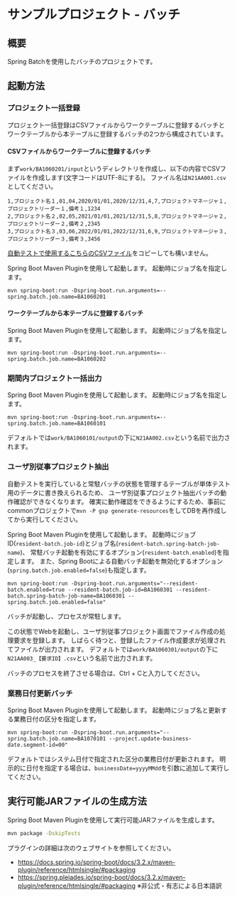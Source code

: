 # サンプルプロジェクト - バッチ

## 概要

Spring Batchを使用したバッチのプロジェクトです。

## 起動方法

### プロジェクト一括登録

プロジェクト一括登録はCSVファイルからワークテーブルに登録するバッチとワークテーブルから本テーブルに登録するバッチの2つから構成されています。

#### CSVファイルからワークテーブルに登録するバッチ

まず`work/BA1060201/input`というディレクトリを作成し、以下の内容でCSVファイルを作成します(文字コードはUTF-8にする)。
ファイル名は`N21AA001.csv`としてください。

```csv
1,プロジェクト名１,01,04,2020/01/01,2020/12/31,4,7,プロジェクトマネージャ１,プロジェクトリーダー１,備考１,1234
2,プロジェクト名２,02,05,2021/01/01,2021/12/31,5,8,プロジェクトマネージャ２,プロジェクトリーダー２,備考２,2345
3,プロジェクト名３,03,06,2022/01/01,2022/12/31,6,9,プロジェクトマネージャ３,プロジェクトリーダー３,備考３,3456
```

[自動テストで使用するこちらのCSVファイル](src/test/resources/com/example/batch/project/ImportProjectsToWorkTest/testMultiRecord/input.csv)をコピーしても構いません。

Spring Boot Maven Pluginを使用して起動します。
起動時にジョブ名を指定します。

```
mvn spring-boot:run -Dspring-boot.run.arguments=--spring.batch.job.name=BA1060201
```

#### ワークテーブルから本テーブルに登録するバッチ

Spring Boot Maven Pluginを使用して起動します。
起動時にジョブ名を指定します。

```
mvn spring-boot:run -Dspring-boot.run.arguments=--spring.batch.job.name=BA1060202
```

### 期間内プロジェクト一括出力

Spring Boot Maven Pluginを使用して起動します。
起動時にジョブ名を指定します。

```
mvn spring-boot:run -Dspring-boot.run.arguments=--spring.batch.job.name=BA1060101
```

デフォルトでは`work/BA1060101/output`の下に`N21AA002.csv`という名前で出力されます。

### ユーザ別従事プロジェクト抽出

自動テストを実行していると常駐バッチの状態を管理するテーブルが単体テスト用のデータに書き換えられるため、
ユーザ別従事プロジェクト抽出バッチの動作確認ができなくなります。
確実に動作確認をできるようにするため、事前にcommonプロジェクトで`mvn -P gsp generate-resources`をしてDBを再作成してから実行してください。

Spring Boot Maven Pluginを使用して起動します。
起動時にジョブID(`resident-batch.job-id`)とジョブ名(`resident-batch.spring-batch-job-name`)、
常駐バッチ起動を有効にするオプション(`resident-batch.enabled`)を指定します。
また、Spring Bootによる自動バッチ起動を無効化するオプション(`spring.batch.job.enabled=false`)も指定します。

```
mvn spring-boot:run -Dspring-boot.run.arguments="--resident-batch.enabled=true --resident-batch.job-id=BA1060301 --resident-batch.spring-batch-job-name=BA1060301 --spring.batch.job.enabled=false"
```

バッチが起動し、プロセスが常駐します。

この状態でWebを起動し、ユーザ別従事プロジェクト画面でファイル作成の処理要求を登録します。
しばらく待つと、登録したファイル作成要求が処理されてファイルが出力されます。
デフォルトでは`work/BA1060301/output`の下に`N21AA003_【要求ID】.csv`という名前で出力されます。

バッチのプロセスを終了させる場合は、Ctrl + Cと入力してください。

### 業務日付更新バッチ

Spring Boot Maven Pluginを使用して起動します。
起動時にジョブ名と更新する業務日付の区分を指定します。

```
mvn spring-boot:run -Dspring-boot.run.arguments="--spring.batch.job.name=BA1070101 --project.update-business-date.segment-id=00"
```

デフォルトではシステム日付で指定された区分の業務日付が更新されます。
明示的に日付を指定する場合は、`businessDate=yyyyMMdd`を引数に追加して実行してください。

## 実行可能JARファイルの生成方法

Spring Boot Maven Pluginを使用して実行可能JARファイルを生成します。

```bash
mvn package -DskipTests
```

プラグインの詳細は次のウェブサイトを参照してください。

- https://docs.spring.io/spring-boot/docs/3.2.x/maven-plugin/reference/htmlsingle/#packaging
- https://spring.pleiades.io/spring-boot/docs/3.2.x/maven-plugin/reference/htmlsingle/#packaging ※非公式・有志による日本語訳

